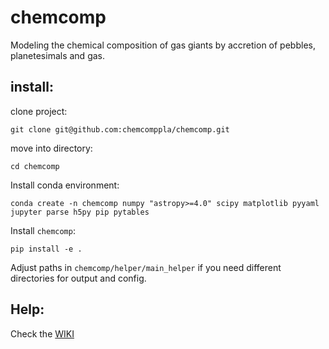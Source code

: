 # chemcomp
Modeling the chemical composition of gas giants by accretion of pebbles, planetesimals and gas.

## install:
clone project:

`git clone git@github.com:chemcomppla/chemcomp.git`

move into directory:

`cd chemcomp`

Install conda environment:

`conda create -n chemcomp numpy "astropy>=4.0" scipy matplotlib pyyaml jupyter parse h5py pip pytables`

Install `chemcomp`:

`pip install -e .`

Adjust paths in `chemcomp/helper/main_helper` if you need different directories for output and config.

## Help:
Check the [WIKI](https://chemcomp.readthedocs.io/en/latest/ "wiki")
